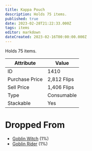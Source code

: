 ```yaml
---
title: Kappa Pouch
description: Holds 75 items.
published: true
date: 2023-02-28T21:22:33.000Z
tags: items
editor: markdown
dateCreated: 2023-02-16T00:00:00.000Z
---
```


Holds 75 items.

|Attribute|Value|
|-|-|
|ID|1410|
|Purchase Price|2,812 Flips|
|Sell Price|1,406 Flips|
|Type|Consumable|
|Stackable|Yes|


# Dropped From
 * [Goblin Witch](/monsters/goblin-witch) (1%)
 * [Goblin Rider](/monsters/goblin-rider) (1%)
